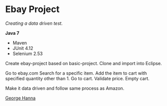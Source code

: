 # Ebay Project

*Creating a data driven test.*

**Java 7**

* Maven
* JUnit 4.12
* Selenium 2.53

Create ebay-project based on basic-project. Clone and import into Eclipse. 

Go to ebay.com
Search for a specific item.
Add the item to cart with specified quantity other than 1.
Go to cart.
Validate price.
Empty cart.

Make it data driven and follow same process as Amazon.


[George Hanna](https://github.com/georgehanna823)
